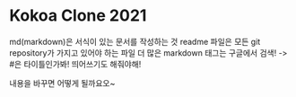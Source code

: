 # Kokoa Clone 2021 

md(markdown)은 서식이 있는 문서를 작성하는 것
readme 파일은 모든 git repository가 가지고 있어야 하는 파일
더 많은 markdown 태그는 구글에서 검색!
    -> #은 타이틀인가봐! 띄어쓰기도 해줘야해!



내용을 바꾸면 어떻게 될까요오~